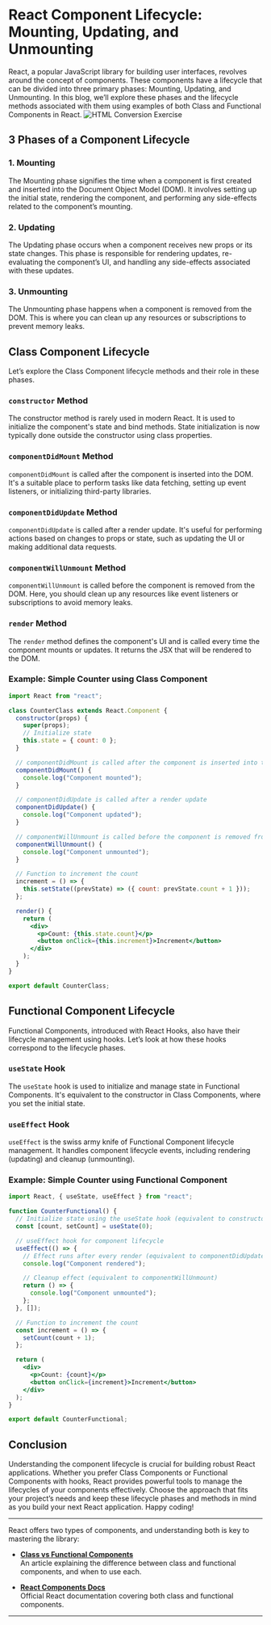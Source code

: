 # React Component Lifecycle: Mounting, Updating, and Unmounting

React, a popular JavaScript library for building user interfaces, revolves around the concept of components. These components have a lifecycle that can be divided into three primary phases: Mounting, Updating, and Unmounting. In this blog, we’ll explore these phases and the lifecycle methods associated with them using examples of both Class and Functional Components in React.
![HTML Conversion Exercise](https://miro.medium.com/v2/resize:fit:720/format:webp/1*WjIdhcGpij-66kNtBu5ZiQ.jpeg)

## 3 Phases of a Component Lifecycle

### 1. Mounting

The Mounting phase signifies the time when a component is first created and inserted into the Document Object Model (DOM). It involves setting up the initial state, rendering the component, and performing any side-effects related to the component’s mounting.

### 2. Updating

The Updating phase occurs when a component receives new props or its state changes. This phase is responsible for rendering updates, re-evaluating the component’s UI, and handling any side-effects associated with these updates.

### 3. Unmounting

The Unmounting phase happens when a component is removed from the DOM. This is where you can clean up any resources or subscriptions to prevent memory leaks.

## Class Component Lifecycle

Let’s explore the Class Component lifecycle methods and their role in these phases.

### `constructor` Method

The constructor method is rarely used in modern React. It is used to initialize the component's state and bind methods. State initialization is now typically done outside the constructor using class properties.

### `componentDidMount` Method

`componentDidMount` is called after the component is inserted into the DOM. It's a suitable place to perform tasks like data fetching, setting up event listeners, or initializing third-party libraries.

### `componentDidUpdate` Method

`componentDidUpdate` is called after a render update. It's useful for performing actions based on changes to props or state, such as updating the UI or making additional data requests.

### `componentWillUnmount` Method

`componentWillUnmount` is called before the component is removed from the DOM. Here, you should clean up any resources like event listeners or subscriptions to avoid memory leaks.

### `render` Method

The `render` method defines the component's UI and is called every time the component mounts or updates. It returns the JSX that will be rendered to the DOM.

### Example: Simple Counter using Class Component

```jsx
import React from "react";

class CounterClass extends React.Component {
  constructor(props) {
    super(props);
    // Initialize state
    this.state = { count: 0 };
  }

  // componentDidMount is called after the component is inserted into the DOM
  componentDidMount() {
    console.log("Component mounted");
  }

  // componentDidUpdate is called after a render update
  componentDidUpdate() {
    console.log("Component updated");
  }

  // componentWillUnmount is called before the component is removed from the DOM
  componentWillUnmount() {
    console.log("Component unmounted");
  }

  // Function to increment the count
  increment = () => {
    this.setState((prevState) => ({ count: prevState.count + 1 }));
  };

  render() {
    return (
      <div>
        <p>Count: {this.state.count}</p>
        <button onClick={this.increment}>Increment</button>
      </div>
    );
  }
}

export default CounterClass;
```

## Functional Component Lifecycle

Functional Components, introduced with React Hooks, also have their lifecycle management using hooks. Let’s look at how these hooks correspond to the lifecycle phases.

### `useState` Hook

The `useState` hook is used to initialize and manage state in Functional Components. It's equivalent to the constructor in Class Components, where you set the initial state.

### `useEffect` Hook

`useEffect` is the swiss army knife of Functional Component lifecycle management. It handles component lifecycle events, including rendering (updating) and cleanup (unmounting).

### Example: Simple Counter using Functional Component

```jsx
import React, { useState, useEffect } from "react";

function CounterFunctional() {
  // Initialize state using the useState hook (equivalent to constructor)
  const [count, setCount] = useState(0);

  // useEffect hook for component lifecycle
  useEffect(() => {
    // Effect runs after every render (equivalent to componentDidUpdate)
    console.log("Component rendered");

    // Cleanup effect (equivalent to componentWillUnmount)
    return () => {
      console.log("Component unmounted");
    };
  }, []);

  // Function to increment the count
  const increment = () => {
    setCount(count + 1);
  };

  return (
    <div>
      <p>Count: {count}</p>
      <button onClick={increment}>Increment</button>
    </div>
  );
}

export default CounterFunctional;
```

## Conclusion

Understanding the component lifecycle is crucial for building robust React applications. Whether you prefer Class Components or Functional Components with hooks, React provides powerful tools to manage the lifecycles of your components effectively. Choose the approach that fits your project’s needs and keep these lifecycle phases and methods in mind as you build your next React application. Happy coding!

---

React offers two types of components, and understanding both is key to mastering the library:

- [**Class vs Functional Components**](https://www.freecodecamp.org/news/react-functional-components-vs-class-components/)  
  An article explaining the difference between class and functional components, and when to use each.

- [**React Components Docs**](https://reactjs.org/docs/react-component.html)  
  Official React documentation covering both class and functional components.

---

